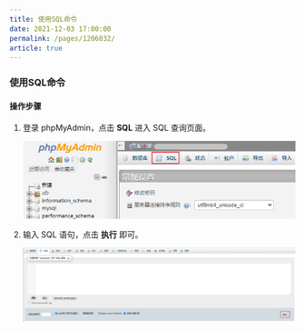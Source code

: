 ```yaml
---
title: 使用SQL命令
date: 2021-12-03 17:00:00
permalink: /pages/1206032/
article: true
---
```


### 使用SQL命令

#### 操作步骤

1. 登录 phpMyAdmin，点击 **SQL** 进入 SQL 查询页面。

   ![sql_console](./../../pic/sql_console.png)

2. 输入 SQL 语句，点击 **执行** 即可。

   ![sql_sql](./../../pic/sql_sql.png)
